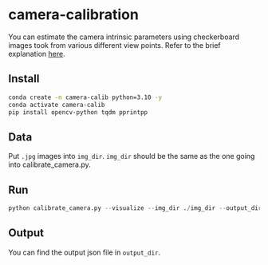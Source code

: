 # camera-calibration
You can estimate the camera intrinsic parameters using checkerboard images took from various different view points. 
Refer to the brief explanation [here](https://docs.opencv.org/4.x/dc/dbb/tutorial_py_calibration.html).

## Install 
```bash
conda create -n camera-calib python=3.10 -y
conda activate camera-calib
pip install opencv-python tqdm pprintpp
```

## Data 
Put ```.jpg``` images into ```img_dir```. ```img_dir``` should be the same as the one going into calibrate_camera.py.

## Run 
```python
python calibrate_camera.py --visualize --img_dir ./img_dir --output_dir ./output_dir --dims (8,5)
```

## Output 
You can find the output json file in ```output_dir```. 